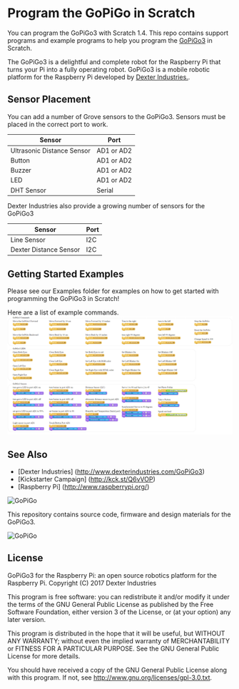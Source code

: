 # Program the GoPiGo in Scratch

You can program the GoPiGo3 with Scratch 1.4.  This repo contains support programs and example programs to help you program the [GoPiGo3](http://www.dexterindustries.com/GoPiGo3) in Scratch.

The GoPiGo3 is a delightful and complete robot for the Raspberry Pi that turns your Pi into a fully operating robot.  GoPiGo3 is a mobile robotic platform for the Raspberry Pi developed by [Dexter Industries.](http://www.dexterindustries.com/GoPiGo3).

## Sensor Placement
You can add a number of Grove sensors to the GoPiGo3.  Sensors must be placed in the correct port to work.

 	
| Sensor | Port |
| ------------- | ------------- |
| Ultrasonic Distance Sensor | AD1 or AD2 |
| Button | AD1 or AD2 |
| Buzzer | AD1 or AD2 |
| LED | AD1 or AD2 |
| DHT Sensor | Serial |

Dexter Industries also provide a growing number of sensors for the GoPiGo3

| Sensor | Port |
| ------------- | ------------- |
| Line Sensor | I2C |
| Dexter Distance Sensor | I2C |


## Getting Started Examples
Please see our Examples folder for examples on how to get started with programming the GoPiGo3 in Scratch!

Here are a list of example commands.
![Scratch Functions](scratch_functions.png "Overview of functions in Scratch.")



## See Also

- [Dexter Industries] (http://www.dexterindustries.com/GoPiGo3)
- [Kickstarter Campaign] (http://kck.st/Q6vVOP)
- [Raspberry Pi] (http://www.raspberrypi.org/)

![ GoPiGo ](https://raw.githubusercontent.com/DexterInd/GoPiGo/master/GoPiGo_Chassis-300.jpg)

This repository contains source code, firmware and design materials for the GoPiGo3.

![ GoPiGo ](https://raw.githubusercontent.com/DexterInd/GoPiGo/master/GoPiGo_Front_Facing_Camera300.jpg)

## License
GoPiGo3 for the Raspberry Pi: an open source robotics platform for the Raspberry Pi.
Copyright (C) 2017  Dexter Industries

This program is free software: you can redistribute it and/or modify
it under the terms of the GNU General Public License as published by
the Free Software Foundation, either version 3 of the License, or
(at your option) any later version.

This program is distributed in the hope that it will be useful,
but WITHOUT ANY WARRANTY; without even the implied warranty of
MERCHANTABILITY or FITNESS FOR A PARTICULAR PURPOSE.  See the
GNU General Public License for more details.

You should have received a copy of the GNU General Public License
along with this program.  If not, see <http://www.gnu.org/licenses/gpl-3.0.txt>.
